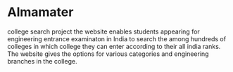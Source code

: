 # Almamater
college search project
the website enables students appearing for engineering entrance examinaton in India to search the among hundreds of colleges in which college they can enter according to their all india ranks. The website gives the options for various categories and engineering branches in the college.

